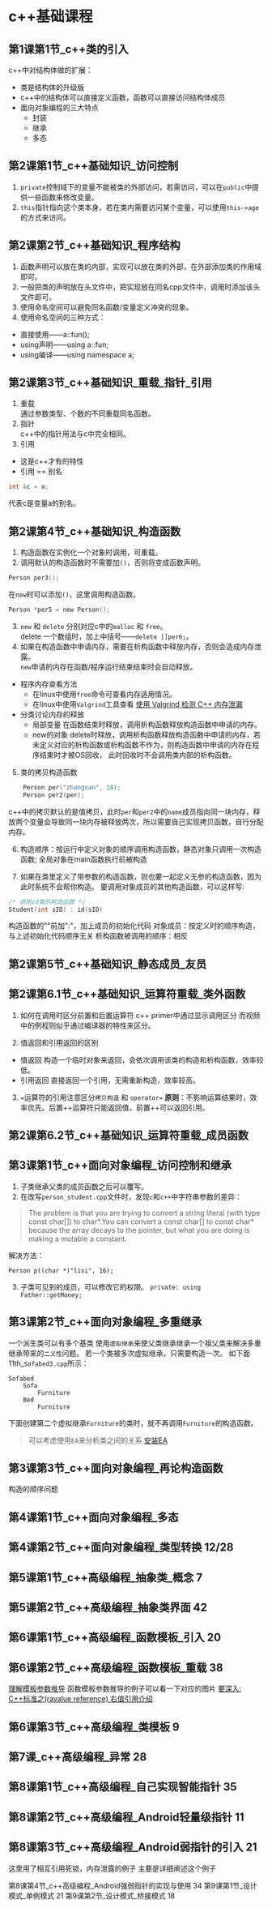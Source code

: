 # c++基础课程
## 第1课第1节_c++类的引入
c++中对结构体做的扩展：  
- 类是结构体的升级版
- c++中的结构体可以直接定义函数，函数可以直接访问结构体成员
- 面向对象编程的三大特点
    - 封装
    - 继承
    - 多态

## 第2课第1节_c++基础知识_访问控制
1. `private`控制域下的变量不能被类的外部访问，若需访问，可以在`public`中提供一些函数来修改变量。
2. `this`指针指向这个类本身，若在类内需要访问某个变量，可以使用`this->age`的方式来访问。

## 第2课第2节_c++基础知识_程序结构
1. 函数声明可以放在类的内部，实现可以放在类的外部，在外部添加类的作用域即可。
2. 一般把类的声明放在头文件中，把实现放在同名cpp文件中，调用时添加该头文件即可。
3. 使用命名空间可以避免同名函数/变量定义冲突的现象。
4. 使用命名空间的三种方式：
- 直接使用——a::fun();
- using声明——using a::fun;
- using编译——using namespace a;

## 第2课第3节_c++基础知识_重载_指针_引用
1. 重载  
通过参数类型、个数的不同重载同名函数。
2. 指针  
c++中的指针用法与c中完全相同。
3. 引用  
- 这是c++才有的特性
- 引用 == 别名
```C
int &c = a;
```
代表c是变量a的别名。

## 第2课第4节_c++基础知识_构造函数
1. 构造函数在实例化一个对象时调用，可重载。
2. 调用默认的构造函数时不需要加`()`，否则将变成函数声明。
```c
Person per3();
```
在`new`时可以添加`()`，这里调用构造函数。
```c
Person *per5 = new Person();
```
3. `new` 和 `delete` 分别对应c中的`malloc` 和 `free`。  
delete 一个数组时，加上中括号——`delete []per6;`。
4. 如果在构造函数中申请内存，需要在析构函数中释放内存，否则会造成内存泄露。  
`new`申请的内存在函数/程序运行结束结束时会自动释放。  
- 程序内存查看方法
    - 在linux中使用`free`命令可查看内存适用情况。
    - 在linux中使用`Valgrind`工具查看
    [使用 Valgrind 检测 C++ 内存泄漏](http://senlinzhan.github.io/2017/12/31/valgrind/)
- 分类讨论内存的释放
    - 局部变量
    在函数结束时释放，调用析构函数释放构造函数中申请的内存。
    - new的对象
    delete时释放，调用析构函数释放构造函数中申请的内存，若未定义对应的析构函数或析构函数不作为，则构造函数中申请的内存在程序结束时才被OS回收， 此时回收时不会调用类内部的析构函数。

5. 类的拷贝构造函数
```c
	Person per("zhangsan", 18);
	Person per2(per);
```
c++中的拷贝默认的是值拷贝，此时`per`和`per2`中的`name`成员指向同一块内存，释放两个变量会导致同一块内存被释放两次，所以需要自己实现拷贝函数，自行分配内存。

6. 构造顺序：按运行中定义对象的顺序调用构造函数，静态对象只调用一次构造函数; 全局对象在main函数执行前被构造

7. 如果在类里定义了带参数的构造函数，则也要一起定义无参的构造函数，因为此时系统不会帮你构造。 
要调用对象成员的其他构造函数，可以这样写: 
```C
/* 调用id类的构造函数 */
Student(int sID) : id(sID) 
```
构造函数的""前加":"，加上成员的初始化代码
对象成员：按定义时的顺序构造，与上述初始化代码顺序无关
析构函数被调用的顺序：相反

## 第2课第5节_c++基础知识_静态成员_友员
## 第2课第6.1节_c++基础知识_运算符重载_类外函数
1. 如何在调用时区分前置和后置运算符
c++ primer中通过显示调用区分
而视频中的例程则似乎通过编译器的特性来区分。

2. 值返回和引用返回的区别
- 值返回
构造一个临时对象来返回，会依次调用该类的构造和析构函数，效率较低。
- 引用返回
直接返回一个引用，无需重新构造，效率较高。

3. `=`运算符的引用注意区分`拷贝构造` 和 `operator=`
**原则**：不影响运算结果时，效率优先。后置++运算符只能返回值，前置++可以返回引用。

## 第2课第6.2节_c++基础知识_运算符重载_成员函数
## 第3课第1节_c++面向对象编程_访问控制和继承
1. 子类继承父类的成员函数之后可以覆写。
2. 在改写`person_student.cpp`文件时，发现`c`和`c++`中字符串参数的差异：
>The problem is that you are trying to convert a string literal (with type const char[]) to char*.You can convert a const char[] to const char* because the array decays to the pointer, but what you are doing is making a mutable a constant.

解决方法：
```
Person p((char *)"lisi", 16);
```
3. 子类可见到的成员，可以修改它的权限。
`private: using Father::getMoney;`

## 第3课第2节_c++面向对象编程_多重继承
一个派生类可以有多个基类
使用`虚拟继承`来使父类继承继承一个祖父类来解决多重继承带来的`二义性`问题。
若一个类被多次虚拟继承，只需要构造一次。
如下面11th_`Sofabed3.cpp`所示：
```
Sofabed
	Sofa
		Furniture
	Bed
		Furniture
```
下面创建第二个虚拟继承`Furniture`的类时，就不再调用`Furniture`的构造函数。
>可以考虑使用`EA`来分析类之间的关系
[安装EA](http://www.northdatanet.net/mf/2018/0729/224558.html)


## 第3课第3节_c++面向对象编程_再论构造函数
构造的顺序问题

## 第4课第1节_c++面向对象编程_多态

## 第4课第2节_c++面向对象编程_类型转换 12/28
## 第5课第1节_c++高级编程_抽象类_概念 7
## 第5课第2节_c++高级编程_抽象类界面 42
## 第6课第1节_c++高级编程_函数模板_引入 20
## 第6课第2节_c++高级编程_函数模板_重载 38

[理解模板参数推导](http://blog.csdn.net/coolmeme/article/details/43986163)
函数模板参数推导的例子可以看一下对应的图片
[要深入: C++标准之(ravalue reference) 右值引用介绍](http://www.cnblogs.com/opangle/archive/2012/11/19/2777131.html)

## 第6课第3节_c++高级编程_类模板 9
## 第7课_c++高级编程_异常 28
## 第8课第1节_c++高级编程_自己实现智能指针 35
## 第8课第2节_c++高级编程_Android轻量级指针 11
## 第8课第3节_c++高级编程_Android弱指针的引入 21
这里用了相互引用死锁，内存泄露的例子
主要是详细阐述这个例子

第8课第4节_c++高级编程_Android强弱指针的实现与使用 34
第9课第1节_设计模式_单例模式 21
第9课第2节_设计模式_桥接模式 18